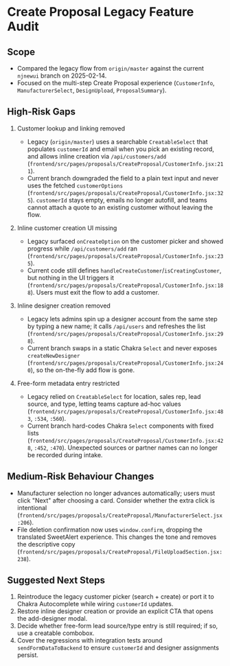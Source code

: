 # Create Proposal Legacy Feature Audit

## Scope
- Compared the legacy flow from `origin/master` against the current `njnewui` branch on 2025-02-14.
- Focused on the multi-step Create Proposal experience (`CustomerInfo`, `ManufacturerSelect`, `DesignUpload`, `ProposalSummary`).

## High-Risk Gaps
1. Customer lookup and linking removed
   - Legacy (`origin/master`) uses a searchable `CreatableSelect` that populates `customerId` and email when you pick an existing record, and allows inline creation via `/api/customers/add` (`frontend/src/pages/proposals/CreateProposal/CustomerInfo.jsx:211`).
   - Current branch downgraded the field to a plain text input and never uses the fetched `customerOptions` (`frontend/src/pages/proposals/CreateProposal/CustomerInfo.jsx:325`). `customerId` stays empty, emails no longer autofill, and teams cannot attach a quote to an existing customer without leaving the flow.

2. Inline customer creation UI missing
   - Legacy surfaced `onCreateOption` on the customer picker and showed progress while `/api/customers/add` ran (`frontend/src/pages/proposals/CreateProposal/CustomerInfo.jsx:235`).
   - Current code still defines `handleCreateCustomer`/`isCreatingCustomer`, but nothing in the UI triggers it (`frontend/src/pages/proposals/CreateProposal/CustomerInfo.jsx:188`). Users must exit the flow to add a customer.

3. Inline designer creation removed
   - Legacy lets admins spin up a designer account from the same step by typing a new name; it calls `/api/users` and refreshes the list (`frontend/src/pages/proposals/CreateProposal/CustomerInfo.jsx:298`).
   - Current branch swaps in a static Chakra `Select` and never exposes `createNewDesigner` (`frontend/src/pages/proposals/CreateProposal/CustomerInfo.jsx:240`), so the on-the-fly add flow is gone.

4. Free-form metadata entry restricted
   - Legacy relied on `CreatableSelect` for location, sales rep, lead source, and type, letting teams capture ad-hoc values (`frontend/src/pages/proposals/CreateProposal/CustomerInfo.jsx:483`, `:534`, `:560`).
   - Current branch hard-codes Chakra `Select` components with fixed lists (`frontend/src/pages/proposals/CreateProposal/CustomerInfo.jsx:428`, `:452`, `:470`). Unexpected sources or partner names can no longer be recorded during intake.

## Medium-Risk Behaviour Changes
- Manufacturer selection no longer advances automatically; users must click "Next" after choosing a card. Consider whether the extra click is intentional (`frontend/src/pages/proposals/CreateProposal/ManufacturerSelect.jsx:206`).
- File deletion confirmation now uses `window.confirm`, dropping the translated SweetAlert experience. This changes the tone and removes the descriptive copy (`frontend/src/pages/proposals/CreateProposal/FileUploadSection.jsx:238`).

## Suggested Next Steps
1. Reintroduce the legacy customer picker (search + create) or port it to Chakra Autocomplete while wiring `customerId` updates.
2. Restore inline designer creation or provide an explicit CTA that opens the add-designer modal.
3. Decide whether free-form lead source/type entry is still required; if so, use a creatable combobox.
4. Cover the regressions with integration tests around `sendFormDataToBackend` to ensure `customerId` and designer assignments persist.
